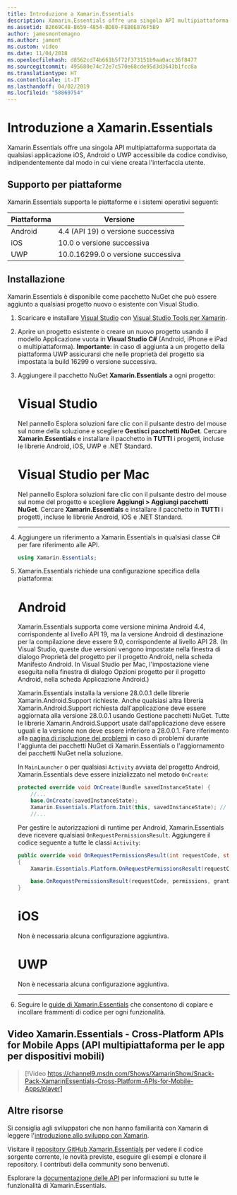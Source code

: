 ```yaml
---
title: Introduzione a Xamarin.Essentials
description: Xamarin.Essentials offre una singola API multipiattaforma supportata da qualsiasi applicazione iOS, Android o UWP accessibile da codice condiviso, indipendentemente dal modo in cui viene creata l'interfaccia utente.
ms.assetid: B2669C48-B659-4854-BD80-FEB0E876F5B9
author: jamesmontemagno
ms.author: jamont
ms.custom: video
ms.date: 11/04/2018
ms.openlocfilehash: d8562cd74b661b5f72f373151b9aa0acc36f8477
ms.sourcegitcommit: 495680e74c72e7c570e68cde95d3d3643b1fcc8a
ms.translationtype: HT
ms.contentlocale: it-IT
ms.lasthandoff: 04/02/2019
ms.locfileid: "58869754"
---
```

# <a name="get-started-with-xamarinessentials"></a>Introduzione a Xamarin.Essentials

Xamarin.Essentials offre una singola API multipiattaforma supportata da qualsiasi applicazione iOS, Android o UWP accessibile da codice condiviso, indipendentemente dal modo in cui viene creata l'interfaccia utente.

## <a name="platform-support"></a>Supporto per piattaforme

Xamarin.Essentials supporta le piattaforme e i sistemi operativi seguenti:

| Piattaforma | Versione |
| --- | --- |
| Android | 4.4 (API 19) o versione successiva |
| iOS |10.0 o versione successiva |
| UWP | 10.0.16299.0 o versione successiva |

## <a name="installation"></a>Installazione

Xamarin.Essentials è disponibile come pacchetto NuGet che può essere aggiunto a qualsiasi progetto nuovo o esistente con Visual Studio.

1. Scaricare e installare [Visual Studio](http://visualstudio.com) con [Visual Studio Tools per Xamarin](~/get-started/installation/index.md).

2. Aprire un progetto esistente o creare un nuovo progetto usando il modello Applicazione vuota in **Visual Studio C#**  (Android, iPhone e iPad o multipiattaforma). **Importante**: in caso di aggiunta a un progetto della piattaforma UWP assicurarsi che nelle proprietà del progetto sia impostata la build 16299 o versione successiva.

3. Aggiungere il pacchetto NuGet **Xamarin.Essentials** a ogni progetto:

    # [<a name="visual-studio"></a>Visual Studio](#tab/windows)

    Nel pannello Esplora soluzioni fare clic con il pulsante destro del mouse sul nome della soluzione e scegliere **Gestisci pacchetti NuGet**. Cercare **Xamarin.Essentials** e installare il pacchetto in **TUTTI** i progetti, incluse le librerie Android, iOS, UWP e .NET Standard.

    # [<a name="visual-studio-for-mac"></a>Visual Studio per Mac](#tab/macos)

    Nel pannello Esplora soluzioni fare clic con il pulsante destro del mouse sul nome del progetto e scegliere **Aggiungi > Aggiungi pacchetti NuGet**. Cercare **Xamarin.Essentials** e installare il pacchetto in **TUTTI** i progetti, incluse le librerie Android, iOS e .NET Standard.

    -----

4. Aggiungere un riferimento a Xamarin.Essentials in qualsiasi classe C# per fare riferimento alle API.

    ```csharp
    using Xamarin.Essentials;
    ```

5. Xamarin.Essentials richiede una configurazione specifica della piattaforma:

    # [<a name="android"></a>Android](#tab/android)

    Xamarin.Essentials supporta come versione minima Android 4.4, corrispondente al livello API 19, ma la versione Android di destinazione per la compilazione deve essere 9.0, corrispondente al livello API 28. (In Visual Studio, queste due versioni vengono impostate nella finestra di dialogo Proprietà del progetto per il progetto Android, nella scheda Manifesto Android. In Visual Studio per Mac, l'impostazione viene eseguita nella finestra di dialogo Opzioni progetto per il progetto Android, nella scheda Applicazione Android.)

    Xamarin.Essentials installa la versione 28.0.0.1 delle librerie Xamarin.Android.Support richieste. Anche qualsiasi altra libreria Xamarin.Android.Support richiesta dall'applicazione deve essere aggiornata alla versione 28.0.0.1 usando Gestione pacchetti NuGet. Tutte le librerie Xamarin.Android.Support usate dall'applicazione deve essere uguali e la versione non deve essere inferiore a 28.0.0.1. Fare riferimento alla [pagina di risoluzione dei problemi](troubleshooting.md) in caso di problemi durante l'aggiunta dei pacchetti NuGet di Xamarin.Essentials o l'aggiornamento dei pacchetti NuGet nella soluzione.

    In `MainLauncher` o per qualsiasi `Activity` avviata del progetto Android, Xamarin.Essentials deve essere inizializzato nel metodo `OnCreate`:

    ```csharp
    protected override void OnCreate(Bundle savedInstanceState) {
        //...
        base.OnCreate(savedInstanceState);
        Xamarin.Essentials.Platform.Init(this, savedInstanceState); // add this line to your code, it may also be called: bundle
        //...
    ```

    Per gestire le autorizzazioni di runtime per Android, Xamarin.Essentials deve ricevere qualsiasi `OnRequestPermissionsResult`. Aggiungere il codice seguente a tutte le classi `Activity`:

    ```csharp
    public override void OnRequestPermissionsResult(int requestCode, string[] permissions, [GeneratedEnum] Android.Content.PM.Permission[] grantResults)
    {
        Xamarin.Essentials.Platform.OnRequestPermissionsResult(requestCode, permissions, grantResults);

        base.OnRequestPermissionsResult(requestCode, permissions, grantResults);
    }
    ```

    # [<a name="ios"></a>iOS](#tab/ios)

    Non è necessaria alcuna configurazione aggiuntiva.

    # [<a name="uwp"></a>UWP](#tab/uwp)

    Non è necessaria alcuna configurazione aggiuntiva.

    -----

6. Seguire le [guide di Xamarin.Essentials](index.md) che consentono di copiare e incollare frammenti di codice per ogni funzionalità.

## <a name="xamarinessentials---cross-platform-apis-for-mobile-apps-video"></a>Video Xamarin.Essentials - Cross-Platform APIs for Mobile Apps (API multipiattaforma per le app per dispositivi mobili)

> [!Video https://channel9.msdn.com/Shows/XamarinShow/Snack-Pack-XamarinEssentials-Cross-Platform-APIs-for-Mobile-Apps/player]

## <a name="other-resources"></a>Altre risorse

Si consiglia agli sviluppatori che non hanno familiarità con Xamarin di leggere l'[introduzione allo sviluppo con Xamarin](~/cross-platform/getting-started/index.md).

Visitare il [repository GitHub Xamarin.Essentials](https://github.com/xamarin/Essentials) per vedere il codice sorgente corrente, le novità previste, eseguire gli esempi e clonare il repository. I contributi della community sono benvenuti.

Esplorare la [documentazione delle API](xref:Xamarin.Essentials) per informazioni su tutte le funzionalità di Xamarin.Essentials.
